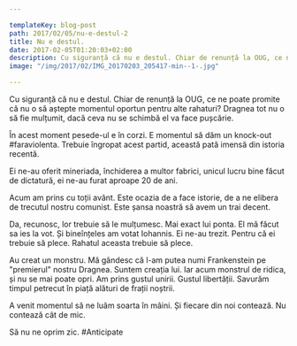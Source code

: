 ```yaml
---

templateKey: blog-post
path: 2017/02/05/nu-e-destul-2
title: Nu e destul.
date: 2017-02-05T01:20:03+02:00
description: Cu siguranță că nu e destul. Chiar de renunță la OUG, ce ne poate promite că nu o să aștepte momentul oportun pentru alte rahaturi? Dragnea tot nu o să fie mulțumit, dacă ceva nu se schimbă el va f
image: "/img/2017/02/IMG_20170203_205417-min--1-.jpg"

---
```

Cu siguranță că nu e destul. Chiar de renunță la OUG, ce ne poate promite că nu o să aștepte momentul oportun pentru alte rahaturi? Dragnea tot nu o să fie mulțumit, dacă ceva nu se schimbă el va face pușcărie. 

În acest moment pesede-ul e în corzi. E momentul să dăm un knock-out #faraviolenta. Trebuie îngropat acest partid, această pată imensă din istoria recentă. 

Ei ne-au oferit mineriada, închiderea a multor fabrici, unicul lucru bine făcut de dictatură, ei ne-au furat aproape 20 de ani. 

Acum am prins cu toții avânt. Este ocazia de a face istorie, de a ne elibera de trecutul nostru comunist. Este șansa noastră să avem un trai decent. 

Da, recunosc, lor trebuie să le mulțumesc. Mai exact lui ponta. El mă făcut sa ies la vot. Și bineînțeles am votat Iohannis. Ei ne-au trezit. Pentru că ei trebuie să plece. Rahatul aceasta trebuie să plece. 

Au creat un monstru. Mă gândesc că l-am putea numi Frankenstein pe "premierul" nostru Dragnea. Suntem creația lui. Iar acum monstrul de ridica, și nu se mai poate opri. Am prins gustul unirii. Gustul libertății. Savurăm timpul petrecut în piață alături de frații noștrii. 

A venit momentul să ne luăm soarta în mâini. Și fiecare din noi contează. Nu contează cât de mic. 

Să nu ne oprim zic. #Anticipate
